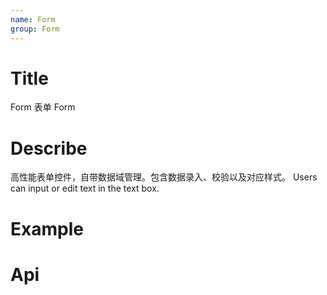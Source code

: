 ```yaml
---
name: Form
group: Form
---
```


# Title

Form 表单
Form

# Describe

高性能表单控件，自带数据域管理。包含数据录入、校验以及对应样式。
Users can input or edit text in the text box.

# Example

# Api
